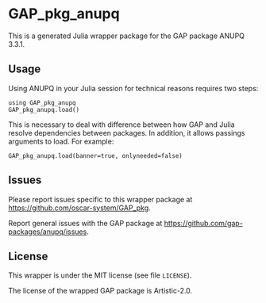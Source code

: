 # GAP_pkg_anupq

This is a generated Julia wrapper package for the GAP package ANUPQ 3.3.1.

## Usage

Using ANUPQ in your Julia session for technical reasons requires two steps:

    using GAP_pkg_anupq
    GAP_pkg_anupq.load()

This is necessary to deal with difference between how GAP and Julia
resolve dependencies between packages. In addition, it allows passings
arguments to load. For example:

    GAP_pkg_anupq.load(banner=true, onlyneeded=false)

## Issues

Please report issues specific to this wrapper package at <https://github.com/oscar-system/GAP_pkg>.

Report general issues with the GAP package at <https://github.com/gap-packages/anupq/issues>.

## License

This wrapper is under the MIT license (see file `LICENSE`).

The license of the wrapped GAP package is Artistic-2.0.

